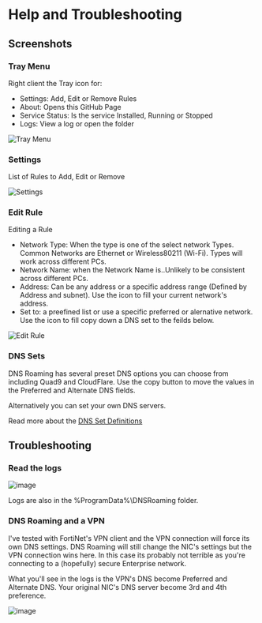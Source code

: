 
# Help and Troubleshooting

## Screenshots

### Tray Menu

Right client the Tray icon for:

- Settings: Add, Edit or Remove Rules
- About: Opens this GitHub Page
- Service Status: Is the service Installed, Running or Stopped
- Logs: View a log or open the folder

![Tray Menu](https://github.com/andrewbadge/DNSRoaming/blob/main/Images/DNSRoamingClient-TrayMenu.PNG)

### Settings

List of Rules to Add, Edit or Remove

![Settings](https://github.com/andrewbadge/DNSRoaming/blob/main/Images/DNSRoamingClient-Settings.PNG)

### Edit Rule

Editing a Rule

- Network Type: When the type is one of the select network Types. Common Networks are Ethernet or Wireless80211 (Wi-Fi). Types will work across different PCs.
- Network Name: when the Network Name is..Unlikely to be consistent across different PCs.
- Address: Can be any address or a specific address range (Defined by Address and subnet). Use the icon to fill your current network's address.
- Set to: a preefined list or use a specific preferred or alernative network. Use the icon to fill copy down a DNS set to the feilds below.

![Edit Rule](https://github.com/andrewbadge/DNSRoaming/blob/main/Images/DNSRoamingClient-EditRule.PNG)

### DNS Sets

DNS Roaming has several preset DNS options you can choose from including Quad9 and CloudFlare. Use the copy button to move the values in the Preferred and Alternate DNS fields.

Alternatively you can set your own DNS servers.

Read more about the [DNS Set Definitions](https://github.com/andrewbadge/DNSRoaming/blob/main/DNSSets.md)

## Troubleshooting

### Read the logs

![image](https://user-images.githubusercontent.com/15990355/131957665-10c4be59-9c59-4538-bdb7-65a0248305cd.png)

Logs are also in the %ProgramData%\DNSRoaming folder.

### DNS Roaming and a VPN

I've tested with FortiNet's VPN client and the VPN connection will force its own DNS settings. DNS Roaming will still change the NIC's settings but the VPN connection wins here.
In this case its probably not terrible as you're connecting to a (hopefully) secure Enterprise network.

What you'll see in the logs is the VPN's DNS become Preferred and Alternate DNS. Your original NIC's DNS server become 3rd and 4th preference.

![image](https://user-images.githubusercontent.com/15990355/131958247-6bf1b7bf-810d-429e-8334-e9df4e806975.png)


